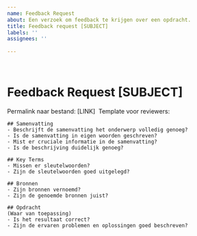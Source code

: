 ```yaml
---
name: Feedback Request
about: Een verzoek om feedback te krijgen over een opdracht.
title: Feedback request [SUBJECT]
labels: ''
assignees: ''
​
---
```

​
# Feedback Request [SUBJECT]
Permalink naar bestand: [LINK]
​
Template voor reviewers:
```
## Samenvatting
- Beschrijft de samenvatting het onderwerp volledig genoeg?
- Is de samenvatting in eigen woorden geschreven?
- Mist er cruciale informatie in de samenvatting?
- Is de beschrijving duidelijk genoeg?
​
## Key Terms
- Missen er sleutelwoorden?
- Zijn de sleutelwoorden goed uitgelegd?
​
## Bronnen
- Zijn bronnen vernoemd?
- Zijn de genoemde bronnen juist?
​
## Opdracht
(Waar van toepassing)
- Is het resultaat correct?
- Zijn de ervaren problemen en oplossingen goed beschreven?
```
